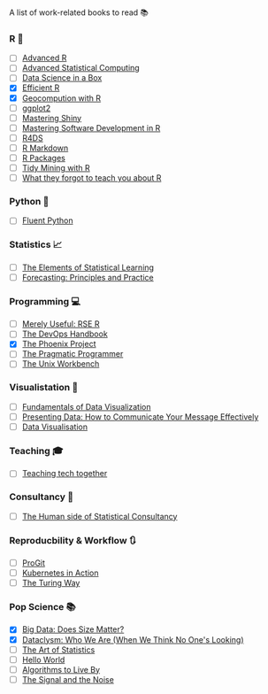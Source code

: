 
A list of work-related books to read :books:

### R :purple_heart:

- [ ] [Advanced R](https://adv-r.hadley.nz/)
- [ ] [Advanced Statistical Computing](https://bookdown.org/rdpeng/advstatcomp/)
- [ ] [Data Science in a Box](https://datasciencebox.org/)
- [x] [Efficient R](https://csgillespie.github.io/efficientR/)
- [x] [Geocompution with R](https://geocompr.robinlovelace.net/)
- [ ] [ggplot2](https://ggplot2-book.org/)
- [ ] [Mastering Shiny](https://mastering-shiny.org/)
- [ ] [Mastering Software Development in R](https://bookdown.org/rdpeng/RProgDA/)
- [ ] [R4DS](http://r4ds.had.co.nz/introduction.html)
- [ ] [R Markdown](https://bookdown.org/yihui/rmarkdown/)
- [ ] [R Packages](http://r-pkgs.had.co.nz/)
- [ ] [Tidy Mining with R](https://www.tidytextmining.com/)
- [ ] [What they forgot to teach you about R](https://rstats.wtf/)

### Python :snake:

- [ ] [Fluent Python](https://www.goodreads.com/book/show/22800567-fluent-python)

### Statistics :chart_with_upwards_trend:

- [ ] [The Elements of Statistical Learning](https://web.stanford.edu/~hastie/ElemStatLearn/)
- [ ] [Forecasting: Principles and Practice](https://otexts.com/fpp3/)

### Programming :computer:

- [ ] [Merely Useful: RSE R](https://merely-useful.github.io/r-rse/rse-style.html)
- [ ] [The DevOps Handbook](https://www.goodreads.com/book/show/26083308-the-devops-handbook)
- [x] [The Phoenix Project](https://www.goodreads.com/book/show/17255186-the-phoenix-project)
- [ ] [The Pragmatic Programmer](https://www.goodreads.com/book/show/4099.The_Pragmatic_Programmer)
- [ ] [The Unix Workbench](https://seankross.com/the-unix-workbench/index.html)

### Visualistation :art:

- [ ] [Fundamentals of Data Visualization](https://serialmentor.com/dataviz/)
- [ ] [Presenting Data: How to Communicate Your Message Effectively](https://www.goodreads.com/book/show/20914483-presenting-data?from_search=true&from_srp=true&qid=FYGJKwnpok&rank=5)
- [ ] [Data Visualisation](https://socviz.co/)

### Teaching :mortar_board:

- [ ] [Teaching tech together](https://teachtogether.tech/en/index.html)

### Consultancy :speech_balloon:

- [ ] [The Human side of Statistical Consultancy](https://archive.org/details/humansideofstati00boen/page/n13/mode/2up)

### Reproducbility & Workflow :arrows_clockwise:

- [ ] [ProGit](https://git-scm.com/book/en/v2)
- [ ] [Kubernetes in Action](https://www.manning.com/books/kubernetes-in-action)
- [ ] [The Turing Way](https://the-turing-way.netlify.app/welcome)

### Pop Science :books:

- [x] [Big Data: Does Size Matter?](https://www.goodreads.com/book/show/30335924-big-data)
- [x] [Dataclysm: Who We Are (When We Think No One's Looking)](https://www.goodreads.com/book/show/21480734-dataclysm)
- [ ] [The Art of Statistics](https://www.goodreads.com/book/show/43722897-the-art-of-statistics?)
- [ ] [Hello World](https://www.goodreads.com/book/show/38212157-hello-world)
- [ ] [Algorithms to Live By](https://www.goodreads.com/book/show/25666050-algorithms-to-live-by?)
- [ ] [The Signal and the Noise](https://www.goodreads.com/book/show/13588394-the-signal-and-the-noise)
